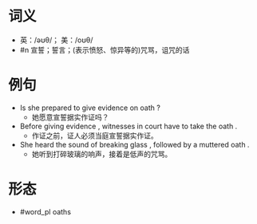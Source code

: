 # 词义
- 英：/əʊθ/； 美：/oʊθ/
- #n 宣誓；誓言；(表示愤怒、惊异等的)咒骂，诅咒的话
# 例句
- Is she prepared to give evidence on oath ?
	- 她愿意宣誓据实作证吗？
- Before giving evidence , witnesses in court have to take the oath .
	- 作证之前，证人必须当庭宣誓据实作证。
- She heard the sound of breaking glass , followed by a muttered oath .
	- 她听到打碎玻璃的响声，接着是低声的咒骂。
# 形态
- #word_pl oaths
